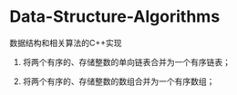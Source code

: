 # Data-Structure-Algorithms
数据结构和相关算法的C++实现

1. 将两个有序的、存储整数的单向链表合并为一个有序链表；

2. 将两个有序的、存储整数的数组合并为一个有序数组；
